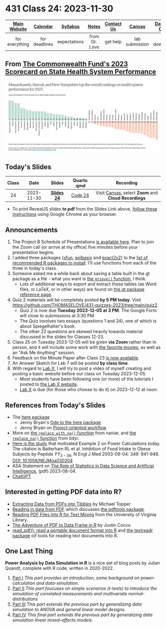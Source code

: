 # 431 Class 24: 2023-11-30

[Main Website](https://thomaselove.github.io/431-2023/) | [Calendar](https://thomaselove.github.io/431-2023/calendar.html) | [Syllabus](https://thomaselove.github.io/431-syllabus-2023/) | [Notes](https://thomaselove.github.io/431-notes/) | [Contact Us](https://thomaselove.github.io/431-2023/contact.html) | [Canvas](https://canvas.case.edu) | [Data and Code](https://github.com/THOMASELOVE/431-data)
:-----------: | :--------------: | :----------: | :---------: | :-------------: | :-----------: | :------------:
for everything | for deadlines | expectations | from Dr. Love | get help | lab submission | for downloads

## From [The Commonwealth Fund's 2023 Scorecard on State Health System Performance](https://www.commonwealthfund.org/publications/scorecard/2023/jun/2023-scorecard-state-health-system-performance)

![](figures/cfund.png)

## Today's Slides

Class | Date | Slides | Quarto .qmd | Recording
:---: | :--------: | :------: | :------: | :-------------:
24 | 2023-11-30 | **[Slides 24](https://thomaselove.github.io/431-slides-2023/class24.html)** | [Code 24](https://thomaselove.github.io/431-slides-2023/class24.qmd) | Visit [Canvas](https://canvas.case.edu/), select **Zoom** and **Cloud Recordings**

- To print RevealJS slides **to pdf** from the Slides Link above, [follow these instructions](https://quarto.org/docs/presentations/revealjs/presenting.html#print-to-pdf) using Google Chrome as your browser.

## Announcements

1. The Project B Schedule of Presentations [is available here](https://github.com/THOMASELOVE/431-classes-2023/blob/main/projB/schedule.md). Plan to join the Zoom call (or arrive at my office) five minutes before your presentation begins.
2. I added three packages ([xfun](https://github.com/yihui/xfun), [epibasix](https://cran.r-project.org/web/packages/epibasix/index.html) and [exact2x2](https://cran.r-project.org/web/packages/exact2x2/index.html)) to the [list of recommended R packages to install](https://github.com/THOMASELOVE/431-packages/tree/main). I'll use functions from each of the three in today's class.
3. Someone asked me a while back about saving a table built in the gt package as a file - what you want is [the `gtsave()` function](https://gt.rstudio.com/reference/gtsave.html), I think.
    - Lots of additional ways to export and extract these tables (as Word files, or LaTeX, or in other ways) are found on [the gt package reference page](https://gt.rstudio.com/reference/index.html).
4. Quiz 2 materials will be completely posted **by 5 PM today**. Visit <https://github.com/THOMASELOVE/431-quizzes-2023/tree/main/quiz2>.
    - Quiz 2 is now due **Tuesday 2023-12-05 at 3 PM**. The Google Form will close to submissions at 3:30 PM.
    - The Quiz involves two essays (questions 1 and 24), one of which is about Spiegelhalter's book.
    - The other 22 questions are skewed heavily towards material discussed in the slides for Classes 12-23.
5. Class 25 on Tuesday 2023-12-05 will be given **via Zoom** rather than in person, and it will include some work with [the favorite movies](https://github.com/THOMASELOVE/431-classes-2023/tree/main/movies), as well as an "Ask Me Anything" session.
6. Feedback on the Minute Paper after Class 23 [is now available](https://bit.ly/431-2023-min-23-feedback).
7. An Answer Sketch for Lab 7 will be posted **by class time**.
8. With regard to [Lab X](https://thomaselove.github.io/431-labX/), I will try to post a video of myself creating and posting a basic website before our class on Tuesday 2023-12-05.
    - Most students have been following one (or more) of the tutorials I posted to [the Lab X website](https://thomaselove.github.io/431-labX/).
    - [Lab X](https://thomaselove.github.io/431-labX/) is due (for those who choose to do it) on 2023-12-12 at noon.

## References from Today's Slides

- The [here package](https://here.r-lib.org/)
    - Jenny Bryan's [Ode to the here package](https://github.com/jennybc/here_here)
    - Jenny Bryan on [Project-oriented workflow](https://www.tidyverse.org/blog/2017/12/workflow-vs-script/)
- More on [the `replace_with_na()` function](https://cran.r-project.org/web/packages/naniar/vignettes/replace-with-na.html) from naniar, and [the `replace_na()` function](https://tidyr.tidyverse.org/reference/replace_na.html) from tidyr.
- [Here is the study](https://www.nejm.org/doi/full/10.1056/nejmoa030204) that motivated Example 2 on Power Calculations today. The citation is Batterham RL et al. Inhibition of Food Intake in Obese Subjects by Peptide $YY_{3-36}$, N Engl J Med 2003-09-04: 349: 941-948. [DOI: 10.1056/NEJMoa030204](https://www.nejm.org/doi/full/10.1056/NEJMoa030204)
- ASA Statement on [The Role of Statistics in Data Science and Artificial Intelligence](https://www.amstat.org/docs/default-source/amstat-documents/the-role-of-statistics-in-data-science-and-artificial-intelligence.pdf), (pdf) 2023-08-04.
- [ChatGPT](https://chat.openai.com/)

## Interested in getting PDF data into R?

- [Extracting Data from PDFs into Tibbles](https://michaeltopper.netlify.app/post/extracting-data-from-pdf-to-table/) by Michael Topper
- [Reading in data from PDF](https://bookdown.org/Maxine/r4ds/pdf.html) which discusses [the pdftools package](https://github.com/ropensci/pdftools).
- [Reading PDF Files into R for Text Mining](https://library.virginia.edu/data/articles/reading-pdf-files-into-r-for-text-mining) from the University of Virginia Library.
- [The Adventure of PDF to Data Frame in R](https://medium.com/swlh/the-adventure-of-pdf-to-data-frame-in-r-f90609035600) by Justin Cocco
- [read_pdf(): read a portable document format into R](https://rdrr.io/cran/textreadr/man/read_pdf.html) and [the textreadr package](https://github.com/trinker/textreadr) oif tools for reading text documents into R.

## One Last Thing

**Power Analysis by Data Simulation in R** is a nice set of blog posts by Julian Quandt, complete with R code, written in 2020-2022.

1. [Part I](https://julianquandt.com/post/power-analysis-by-data-simulation-in-r-part-i/) *This part provides an introduction, some background on power-calculation and data-simulation.*
2. [Part II](https://julianquandt.com/post/power-analysis-by-data-simulation-in-r-part-ii/) *This part foucuses on simple scenarios (t-tests) to introduce the simulation of correlated measurements and multivariate normal-distributions*
3. [Part III](https://julianquandt.com/post/power-analysis-by-data-simulation-in-r-part-iii/) *This part extends the previous part by generalizing data simulation to ANOVA and general linear model designs.*
4. [Part IV](https://julianquandt.com/post/power-analysis-by-data-simulation-in-r-part-iv/) *This final part extends the previous part by generalizing data simulation linear mixed-effects models.*

